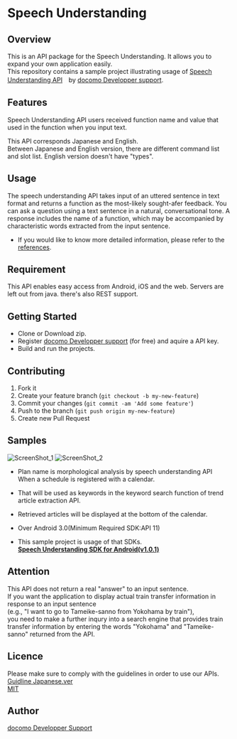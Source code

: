 Speech Understanding
========================

## Overview
This is an API package for the Speech Understanding. It allows you to expand your own application easily.  
This repository contains a sample project illustrating usage of [Speech Understanding API][hatsuwa_api]　by [docomo Developper support][dds].

## Features  

Speech Understanding API users received function name and value that used in the function when you input text.  

This API corresponds Japanese and English.   
Between Japanese and English version, there are different command list and slot list. English version doesn't have "types".   


## Usage

The speech understanding API takes input of an uttered sentence in text format and returns a function as the most-likely sought-afer feedback. You can ask a question using a text sentence in a natural, conversational tone.
A response includes the name of a function, which may be accompanied by characteristic words extracted from the input sentence. 

* If you would like to know more detailed information, please refer to the [references][references].

## Requirement  

This API enables easy access from Android, iOS and the web. Servers are left out from java. there's also REST support.


## Getting Started

* Clone or Download zip.  
* Register [docomo Developper support][dds] (for free) and aquire a API key.  
* Build and run the projects.


## Contributing

1. Fork it
2. Create your feature branch (`git checkout -b my-new-feature`)
3. Commit your changes (`git commit -am 'Add some feature'`)
4. Push to the branch (`git push origin my-new-feature`)
5. Create new Pull Request


## Samples

![ScreenShot_1](https://devsite-pro.s3.amazonaws.com/contents_file/contents_1141121114003.png)
![ScreenShot_2](https://devsite-pro.s3.amazonaws.com/contents_file/contents_0141121114002.png)  

* Plan name is morphological analysis by speech understanding API When a schedule is registered with a calendar.
* That will be used as keywords in the keyword search function of trend article extraction API.
* Retrieved articles will be displayed at the bottom of the calendar.

* Over Android 3.0(Minimum Required SDK:API 11)  
* This sample project is usage of that SDKs.   
	**[Speech Understanding SDK for Android(v1.0.1)][hatsuwa_sdk]**  

## Attention  

This API does not return a real "answer" to an input sentence.  
If you want the application to display actual train transfer information in response to an input sentence  
(e.g., "I want to go to Tameike-sanno from Yokohama by train"),   
you need to make a further inqury into a search engine that provides train transfer  information by entering the words "Yokohama" and "Tameike-sanno" returned from the API.   



## Licence
Please make sure to comply with the guidelines in order to use our APIs.    
[Guidline Japanese.ver][guidline_ja]  
[MIT](https://github.com/docomoDeveloperSupport/open-sentence-sppech-understanding/LICENCE)  

## Author

[docomo Developper Support][dds]


[dds]:https://github.com/docomoDeveloppersupport "dds"
[hatsuwa_sdk]:https://dev.smt.docomo.ne.jp/?p=docs.api.page&api_docs_id=85 "Speech Understanding for Android(v1.0.1)"
[trend_sdk]:https://dev.smt.docomo.ne.jp/?p=docs.api.page&api_docs_id=26 "Trend Article Extraction for Android(v3.0.1)"
[hatsuwa_api]:https://dev.smt.docomo.ne.jp/?p=docs.api.page&api_docs_id=85 "Speech Understanding API"
[trend_api]:https://dev.smt.docomo.ne.jp/?p=docs.api.page&api_docs_id=26 "Trend Article Extraction API"
[guidline_ja]:https://dev.smt.docomo.ne.jp/?p=common_page&p_name=samplecode_policy "Guidline"
[references]:https://dev.smt.docomo.ne.jp/?p=docs.api.page&api_docs_id=81#tag01